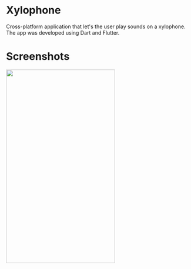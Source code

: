 # Xylophone

Cross-platform application that let's the user play sounds on a xylophone. The app was developed using Dart and Flutter.

# Screenshots

<img src="https://user-images.githubusercontent.com/90746623/215353667-9edb38f6-716c-4ecc-875a-8bbc19857b75.png" width="296" height="527"/> 

